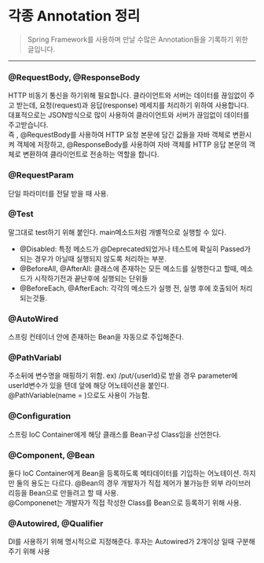 # 각종 Annotation 정리
> Spring Framework를 사용하며 만날 수많은 Annotation들을 기록하기 위한 글입니다.
----------------------------------------------

### @RequestBody, @ResponseBody 
HTTP 비동기 통신을 하기위해 필요합니다. 클라이언트와 서버는 데이터를 끊임없이 주고 받는데, 요청(request)과 응답(response) 메세지를 처리하기 위하여 사용합니다. 대표적으로는 JSON방식으로
많이 사용하여 클라이언트와 서버가 끊임없이 데이터를 주고받습니다. <br>즉 , @RequestBody를 사용하여 HTTP 요청 본문에 담긴 값들을 자바 객체로 변환시켜 객체에 저장하고, @ResponseBody를 사용하여 자바 
객체를 HTTP 응답 본문의 객체로 변환하여 클라이언트로 전송하는 역할을 합니다.

### @RequestParam
단일 파라미터를 전달 받을 때 사용.

### @Test
말그대로 test하기 위해 붙인다. main메소드처럼 개별적으로 실행할 수 있다.
- @Disabled: 특정 메소드가 @Deprecated되었거나 테스트에 확실히 Passed가 되는 경우가 아닐때 실행되지 않도록 처리하는 부분.
- @BeforeAll, @AfterAll: 클래스에 존재하는 모든 메소드를 실행한다고 할때, 메소드가 시작하기전과 끝난후에 실행되는 단위들
- @BeforeEach, @AfterEach: 각각의 메소드가 실행 전, 실행 후에 호출되어 처리 되는것들. 

### @AutoWired
스프링 컨테이너 안에 존재하는 Bean을 자동으로 주입해준다.

### @PathVariabl
주소뒤에 변수명을 매핑하기 위함. ex) /put/{userId}로 받을 경우 parameter에 userId변수가 있을 텐데 앞에 해당 어노테이션을 붙인다.<br>
@PathVariable(name = )으로도 사용이 가능함. 

### @Configuration
스프링 IoC Container에게 해당 클래스를 Bean구성 Class임을 선언한다. <br>

### @Component, @Bean
둘다 IoC Container에게 Bean을 등록하도록 메타데이터를 기입하는 어노테이션. 하지만 둘의 용도는 다르다.
@Bean의 경우 개발자가 직접 제어가 불가능한 외부 라이브러리등을 Bean으로 만들려고 할 때 사용.<br>
@Componenet는 개발자가 직접 작성한 Class를 Bean으로 등록하기 위해 사용.

### @Autowired, @Qualifier
DI를 사용하기 위해 명시적으로 지정해준다. 후자는 Autowired가 2개이상 일때 구분해주기 위해 사용
